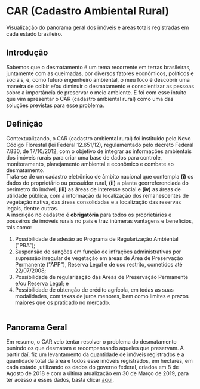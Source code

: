 # CAR (Cadastro Ambiental Rural)
Visualização do panorama geral dos imóveis e áreas totais registradas em cada estado brasileiro.

## Introdução
Sabemos que o desmatamento é um tema recorrente em terras brasileiras, juntamente com as queimadas, por diversos fatores econômicos, políticos e sociais, e, como futuro engenheiro ambiental, o meu foco é descobrir uma maneira de coibir e/ou diminuir o desmatamento e conscientizar as pessoas sobre a importância de preservar o meio ambiente. E foi com esse intuito que vim apresentar o CAR (cadastro ambiental rural) como uma das soluções previstas para esse problema.

## Definição
Contextualizando, o CAR (cadastro ambiental rural) foi instituído pelo Novo Código Florestal (lei Federal 12.651/12), regulamentado pelo decreto Federal 7.830, de 17/10/2012, com o objetivo de integrar as informações ambientais dos imóveis rurais para criar uma base de dados para controle, monitoramento, planejamento ambiental e econômico e combate ao desmatamento.<br/>
Trata-se de um cadastro eletrônico de âmbito nacional que contempla **(i)** os dados do proprietário ou possuidor rural, **(ii)** a planta georreferenciada do perímetro do imóvel, **(iii)** as áreas de interesse social e **(iv)** as áreas de utilidade pública, com a informação da localização dos remanescentes de vegetação nativa, das áreas consolidadas e a localização das reservas legais, dentre outras.<br/>
A inscrição no cadastro é **obrigatória** para todos os proprietários e posseiros de imóveis rurais no país e traz inúmeras vantagens e benefícios, tais como:<br/>
1. Possibilidade de adesão ao Programa de Regularização Ambiental ("PRA");<br/>
2. Suspensão de sanções em função de infrações administrativas por supressão irregular de vegetação em áreas de Área de Preservação Permanente ("APP"), Reserva Legal e de uso restrito, cometidos até 22/07/2008;<br/>
3. Possibilidade de regularização das Áreas de Preservação Permanente e/ou Reserva Legal; e<br/>
4. Possibilidade de obtenção de crédito agrícola, em todas as suas modalidades, com taxas de juros menores, bem como limites e prazos maiores que os praticado no mercado.<br/><br/>

## Panorama Geral
Em resumo, o CAR veio tentar resolver o problema do desmatamento punindo os que desmatam e recompensando aqueles que preservam. A partir daí, fiz um levantamento da quantidade de imóveis registrados e a quantidade total da área e todos esse imóveis registrados, em hectares, em cada estado ,utilizando os dados do governo federal, criados em 8 de Agosto de 2018 e com a última atualização em 30 de Março de 2019, para ter acesso a esses dados, basta clicar [aqui](http://dados.gov.br/dataset/cadastro-ambiental-rural).
